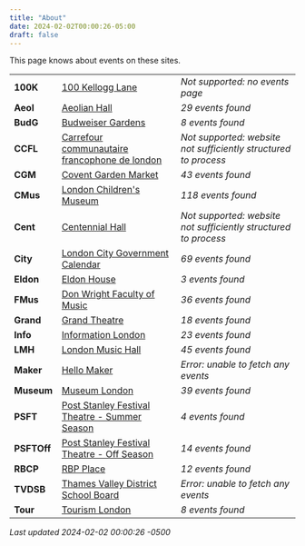 ```yaml
---
title: "About"
date: 2024-02-02T00:00:26-05:00
draft: false
---
```


This page knows about events on these sites.

|   |       | |
|:--------------|:------|:--|
| **100K** | [100 Kellogg Lane]() | *Not supported: no events page*
| **Aeol** | [Aeolian Hall](https://aeolianhall.ca/events/) | *29 events found*
| **BudG** | [Budweiser Gardens](https://www.budweisergardens.com/events) | *8 events found*
| **CCFL** | [Carrefour communautaire francophone de london]() | *Not supported: website not sufficiently structured to process*
| **CGM** | [Covent Garden Market](https://coventmarket.com/events/) | *43 events found*
| **CMus** | [London Children's Museum](https://www.londonchildrensmuseum.ca/events) | *118 events found*
| **Cent** | [Centennial Hall]() | *Not supported: website not sufficiently structured to process*
| **City** | [London City Government Calendar](https://london.ca/government/calendar) | *69 events found*
| **Eldon** | [Eldon House](https://eldonhouse.ca/events/) | *3 events found*
| **FMus** | [Don Wright Faculty of Music](http://www.events.westernu.ca/events/music/) | *36 events found*
| **Grand** | [Grand Theatre](https://www.grandtheatre.com/events) | *18 events found*
| **Info** | [Information London](https://www.informationlondon.ca/Event/List) | *23 events found*
| **LMH** | [London Music Hall](http://londonmusichall.com/upcoming-events/) | *45 events found*
| **Maker** | [Hello Maker](https://www.hellomaker.ca/events) | *Error: unable to fetch any events*
| **Museum** | [Museum London](https://museumlondon.ca/programs-events) | *39 events found*
| **PSFT** | [Post Stanley Festival Theatre - Summer Season](https://psft.ca/schedule/summer-season/) | *4 events found*
| **PSFTOff** | [Post Stanley Festival Theatre - Off Season](https://psft.ca/schedule/off-season-events/) | *14 events found*
| **RBCP** | [RBP Place](https://www.rbcplacelondon.com/events) | *12 events found*
| **TVDSB** | [Thames Valley District School Board](https://calendar.tvdsb.ca/) | *Error: unable to fetch any events*
| **Tour** | [Tourism London](https://www.londontourism.ca/events/all-events) | *8 events found*

_Last updated 2024-02-02 00:00:26 -0500_
